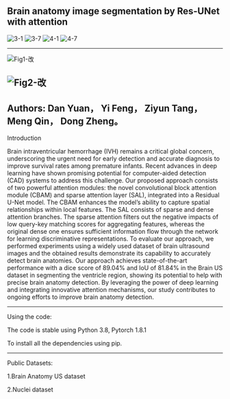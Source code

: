Brain anatomy image segmentation by Res-UNet with attention
--------------------------------------------------------------------
![3-1](https://github.com/user-attachments/assets/8dc517a0-77a9-423e-b0d3-c20b693c387d)
![3-7](https://github.com/user-attachments/assets/faac70e1-1bc1-4c9d-b0d8-4f9dd59af037)
![4-1](https://github.com/user-attachments/assets/e453b863-49c3-4f28-95cc-48ac4cd46008)
![4-7](https://github.com/user-attachments/assets/f6db3191-3c4e-4133-8cfc-9a4aedc90143)

--------------------------------------------------------------------
![Fig1-改](https://github.com/user-attachments/assets/74c3a1b2-3b64-4947-aba1-0787016087db)

![Fig2-改](https://github.com/user-attachments/assets/86bf70b0-b09d-4228-83ac-aa9e6df7ffd1)
--------------------------------------------------------------------
Authors:
Dan Yuan，
Yi Feng，
Ziyun Tang，
Meng Qin，
Dong Zheng。
--------------------------------------------------------------------
Introduction

Brain intraventricular hemorrhage
(IVH) remains a critical global concern, underscoring the urgent need for early detection and accurate diagnosis to improve survival rates among premature infants. Recent advances in deep learning have shown promising potential for computer-aided detection (CAD) systems to address this challenge. Our proposed approach consists of two powerful attention modules: the novel convolutional block attention module (CBAM) and sparse attention layer (SAL), integrated into a Residual U-Net model. The CBAM enhances the model’s ability to capture spatial relationships within local features. The SAL consists of sparse and dense attention branches. The sparse attention filters out the negative impacts of low query-key matching scores for aggregating features, whereas the original dense one ensures sufficient information flow through the network for learning discriminative representations. To evaluate our approach, we performed experiments using a widely used dataset of brain ultrasound images and the obtained results demonstrate its capability to accurately detect brain anatomies. Our approach achieves state-of-the-art performance with a dice score of 89.04% and IoU of 81.84% in the Brain US dataset in segmenting the ventricle region, showing its potential to help with precise brain anatomy detection. By leveraging the power of deep learning and integrating innovative attention mechanisms, our study contributes to ongoing efforts to improve brain anatomy detection.

----------------------------------------------------------------------
Using the code:

The code is stable using Python 3.8, Pytorch 1.8.1

To install all the dependencies using pip.

----------------------------------------------------------------------
Public Datasets:

1.Brain Anatomy US dataset 

2.Nuclei dataset
